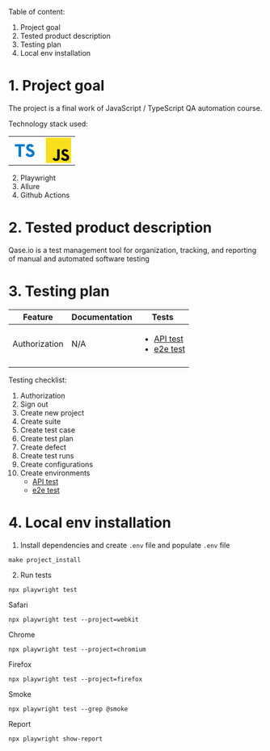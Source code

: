 Table of content:
1. Project goal
2. Tested product description
3. Testing plan
4. Local env installation


# 1. Project goal

The project is a final work of JavaScript / TypeScript QA automation course.

Technology stack used:
<table>
    <tr>
        <td>
            <?xml version="1.0" encoding="utf-8"?><!-- Uploaded to: SVG Repo, www.svgrepo.com, Generator: SVG Repo Mixer Tools -->
            <svg width="50px" height="50px" viewBox="0 0 32 32" xmlns="http://www.w3.org/2000/svg"><title>file_type_typescript</title><path d="M23.827,8.243A4.424,4.424,0,0,1,26.05,9.524a5.853,5.853,0,0,1,.852,1.143c.011.045-1.534,1.083-2.471,1.662-.034.023-.169-.124-.322-.35a2.014,2.014,0,0,0-1.67-1c-1.077-.074-1.771.49-1.766,1.433a1.3,1.3,0,0,0,.153.666c.237.49.677.784,2.059,1.383,2.544,1.095,3.636,1.817,4.31,2.843a5.158,5.158,0,0,1,.416,4.333,4.764,4.764,0,0,1-3.932,2.815,10.9,10.9,0,0,1-2.708-.028,6.531,6.531,0,0,1-3.616-1.884,6.278,6.278,0,0,1-.926-1.371,2.655,2.655,0,0,1,.327-.208c.158-.09.756-.434,1.32-.761L19.1,19.6l.214.312a4.771,4.771,0,0,0,1.35,1.292,3.3,3.3,0,0,0,3.458-.175,1.545,1.545,0,0,0,.2-1.974c-.276-.395-.84-.727-2.443-1.422a8.8,8.8,0,0,1-3.349-2.055,4.687,4.687,0,0,1-.976-1.777,7.116,7.116,0,0,1-.062-2.268,4.332,4.332,0,0,1,3.644-3.374A9,9,0,0,1,23.827,8.243ZM15.484,9.726l.011,1.454h-4.63V24.328H7.6V11.183H2.97V9.755A13.986,13.986,0,0,1,3.01,8.289c.017-.023,2.832-.034,6.245-.028l6.211.017Z" style="fill:#007acc"/></svg>
        </td>
        <td>
            <?xml version="1.0" encoding="utf-8"?><!-- Uploaded to: SVG Repo, www.svgrepo.com, Generator: SVG Repo Mixer Tools -->
            <svg width="50px" height="50px" viewBox="0 0 256 256" xmlns="http://www.w3.org/2000/svg" preserveAspectRatio="xMinYMin meet"><path d="M0 0h256v256H0V0z" fill="#F7DF1E"/><path d="M67.312 213.932l19.59-11.856c3.78 6.701 7.218 12.371 15.465 12.371 7.905 0 12.89-3.092 12.89-15.12v-81.798h24.057v82.138c0 24.917-14.606 36.259-35.916 36.259-19.245 0-30.416-9.967-36.087-21.996M152.381 211.354l19.588-11.341c5.157 8.421 11.859 14.607 23.715 14.607 9.969 0 16.325-4.984 16.325-11.858 0-8.248-6.53-11.17-17.528-15.98l-6.013-2.58c-17.357-7.387-28.87-16.667-28.87-36.257 0-18.044 13.747-31.792 35.228-31.792 15.294 0 26.292 5.328 34.196 19.247L210.29 147.43c-4.125-7.389-8.591-10.31-15.465-10.31-7.046 0-11.514 4.468-11.514 10.31 0 7.217 4.468 10.14 14.778 14.608l6.014 2.577c20.45 8.765 31.963 17.7 31.963 37.804 0 21.654-17.012 33.51-39.867 33.51-22.339 0-36.774-10.654-43.819-24.574"/></svg>
        </td>
    </tr>
</table>

2. Playwright
3. Allure
4. Github Actions

# 2. Tested product description

Qase.io is a test management tool for organization, tracking, and reporting of manual and automated software testing

# 3. Testing plan

<table>
    <thead>
        <tr>
            <th>Feature</th>
            <th>Documentation</th>
            <th>Tests</th>
        </tr>
    </thead>
    <tbody>
        <tr>
            <td>Authorization</td>
            <td>N/A</td>
            <td>
                <ul>
                    <li><a href="./tests/api.spec.ts">API test</a> </li>
                    <li><a href="./tests/createEnvironments.spec.ts">e2e test</a></li>
                </ul>
            </td>
        </tr>
        <tr>
            <td></td>
            <td></td>
            <td></td>
        </tr>
    </tbody>
</table>



Testing checklist:
1. Authorization
2. Sign out
3. Create new project
4. Create suite
5. Create test case
6. Create test plan
7. Create defect
8. Create test runs
9. Create configurations
10. Create environments
    - [API test](./tests/api.spec.ts)
    - [e2e test](./tests/createEnvironments.spec.ts)

# 4. Local env installation

1. Install dependencies and create `.env` file and populate `.env` file

```shell
make project_install
```

2. Run tests

```shell
npx playwright test
```

Safari
```shell
npx playwright test --project=webkit
```

Chrome
```shell
npx playwright test --project=chromium
```

Firefox
```shell
npx playwright test --project=firefox
```

Smoke
```shell
npx playwright test --grep @smoke
```

Report
```shell
npx playwright show-report
```